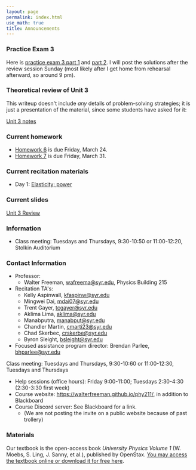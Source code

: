 ```yaml
---
layout: page 
permalink: index.html
use_math: true
title: Announcements
---
```


### Practice Exam 3

Here is <a href="practice-exam-3-2023.pdf">practice exam 3 part 1</a> and <a href="practice-exam-3-2023-part2.pdf">part 2</a>. I will post the solutions after the review session Sunday (most likely after I get home from rehearsal afterward, so around 9 pm).

### Theoretical review of Unit 3

This writeup doesn't include *any* details of problem-solving strategies;
it is just a presentation of the material, since some students have asked
for it:

<a href="unit-3-review.pdf">Unit 3 notes</a>

### Current homework 

* <a href="hw/hw6/hw6.pdf">Homework 6</a> is due Friday, March 24.
* <a href="hw/hw7/hw7.pdf">Homework 7</a> is due Friday, March 31.

### Current recitation materials

* Day 1: <a href="recitation/week10/recitation-springs-power.pdf">Elasticity; power</a>

### Current slides

<a href="slides/lecture-exam-3-review/lecture-exam-3-review.pdf">Unit 3 Review</a>

### Information
- Class meeting: Tuesdays and Thursdays, 9:30-10:50 or 11:00-12:20, Stolkin Auditorium 

 <a id="contact"></a>

### Contact Information

-   Professor:
    - Walter Freeman, <wafreema@syr.edu>, Physics Building 215
-   Recitation TA's:
    * Kelly Aspinwall, <kfaspinw@syr.edu>
    * Mingwei Dai, <mdai07@syr.edu>
    * Trent Gayer, <tcgayer@syr.edu>
    * Aklima Lima, <aklima@syr.edu>
    * Manabputra, <manabput@syr.edu>
    * Chandler Martin, <cmarti23@syr.edu>
    * Chad Skerbec, <crskerbe@syr.edu>
    * Byron Sleight, <bsleight@syr.edu>
- Focused assistance program director: Brendan Parlee, <bhparlee@syr.edu>

Class meeting: Tuesdays and Thursdays, 9:30-10:60 or 11:00-12:30, Tuesdays and Thursdays
-   Help sessions (office hours): Friday 9:00-11:00; Tuesdays 2:30-4:30 (2:30-3:30 first week)
-   Course website: <https://walterfreeman.github.io/phy211/>, in addition to Blackboard
-   Course Discord server: See Blackboard for a link.
    * (We are not posting the invite on a public website because of past trollery)


### Materials

Our textbook is the open-access book *University Physics Volume 1* (W. Moebs, S. Ling, J. Sanny, et al.), published by OpenStax. <a href="https://openstax.org/details/books/university-physics-volume-1">You may access the textbook online or download it for free here</a>. 

